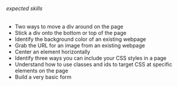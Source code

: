 ###### expected skills
- Two ways to move a div around on the page
- Stick a div onto the bottom or top of the page
- Identify the background color of an existing webpage
- Grab the URL for an image from an existing webpage
- Center an element horizontally
- Identify three ways you can include your CSS styles in a page
- Understand how to use classes and ids to target CSS at specific elements on the page
- Build a very basic form 
